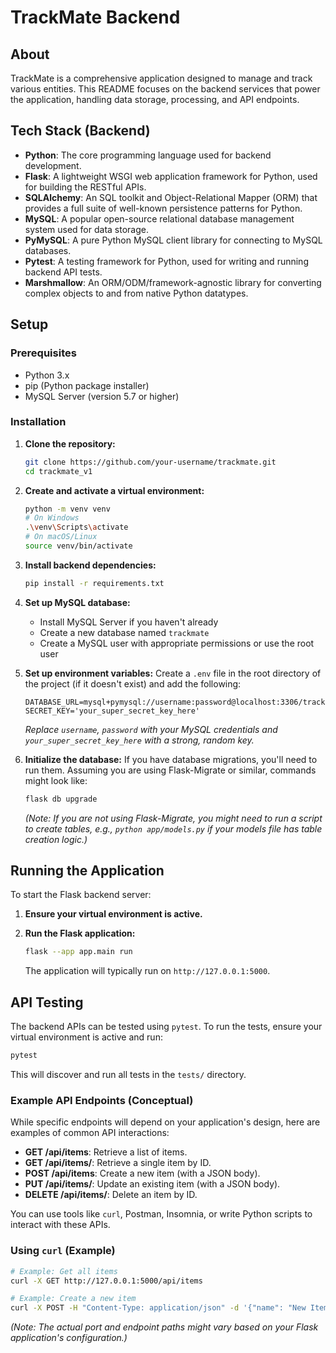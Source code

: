 # TrackMate Backend

## About
TrackMate is a comprehensive application designed to manage and track various entities. This README focuses on the backend services that power the application, handling data storage, processing, and API endpoints.

## Tech Stack (Backend)
- **Python**: The core programming language used for backend development.
- **Flask**: A lightweight WSGI web application framework for Python, used for building the RESTful APIs.
- **SQLAlchemy**: An SQL toolkit and Object-Relational Mapper (ORM) that provides a full suite of well-known persistence patterns for Python.
- **MySQL**: A popular open-source relational database management system used for data storage.
- **PyMySQL**: A pure Python MySQL client library for connecting to MySQL databases.
- **Pytest**: A testing framework for Python, used for writing and running backend API tests.
- **Marshmallow**: An ORM/ODM/framework-agnostic library for converting complex objects to and from native Python datatypes.

## Setup

### Prerequisites
- Python 3.x
- pip (Python package installer)
- MySQL Server (version 5.7 or higher)

### Installation

1.  **Clone the repository:**
    ```bash
    git clone https://github.com/your-username/trackmate.git
    cd trackmate_v1
    ```

2.  **Create and activate a virtual environment:**
    ```bash
    python -m venv venv
    # On Windows
    .\venv\Scripts\activate
    # On macOS/Linux
    source venv/bin/activate
    ```

3.  **Install backend dependencies:**
    ```bash
    pip install -r requirements.txt
    ```

4.  **Set up MySQL database:**
    - Install MySQL Server if you haven't already
    - Create a new database named `trackmate`
    - Create a MySQL user with appropriate permissions or use the root user

5.  **Set up environment variables:**
    Create a `.env` file in the root directory of the project (if it doesn't exist) and add the following:
    ```
    DATABASE_URL=mysql+pymysql://username:password@localhost:3306/trackmate
    SECRET_KEY='your_super_secret_key_here'
    ```
    *Replace `username`, `password` with your MySQL credentials and `your_super_secret_key_here` with a strong, random key.*

6.  **Initialize the database:**
    If you have database migrations, you'll need to run them. Assuming you are using Flask-Migrate or similar, commands might look like:
    ```bash
    flask db upgrade
    ```
    *(Note: If you are not using Flask-Migrate, you might need to run a script to create tables, e.g., `python app/models.py` if your models file has table creation logic.)*

## Running the Application

To start the Flask backend server:

1.  **Ensure your virtual environment is active.**

2.  **Run the Flask application:**
    ```bash
    flask --app app.main run
    ```

    The application will typically run on `http://127.0.0.1:5000`.

## API Testing

The backend APIs can be tested using `pytest`. To run the tests, ensure your virtual environment is active and run:

```bash
pytest
```

This will discover and run all tests in the `tests/` directory.

### Example API Endpoints (Conceptual)

While specific endpoints will depend on your application's design, here are examples of common API interactions:

-   **GET /api/items**: Retrieve a list of items.
-   **GET /api/items/<id>**: Retrieve a single item by ID.
-   **POST /api/items**: Create a new item (with a JSON body).
-   **PUT /api/items/<id>**: Update an existing item (with a JSON body).
-   **DELETE /api/items/<id>**: Delete an item by ID.

You can use tools like `curl`, Postman, Insomnia, or write Python scripts to interact with these APIs.

### Using `curl` (Example)

```bash
# Example: Get all items
curl -X GET http://127.0.0.1:5000/api/items

# Example: Create a new item
curl -X POST -H "Content-Type: application/json" -d '{"name": "New Item", "description": "This is a new item."}' http://127.0.0.1:5000/api/items
```

*(Note: The actual port and endpoint paths might vary based on your Flask application's configuration.)*